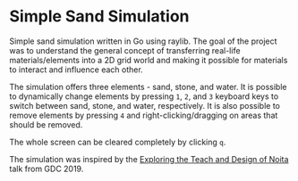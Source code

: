 # Simple Sand Simulation
Simple sand simulation written in Go using raylib. The goal of the project was to understand the general concept of transferring real-life materials/elements into a 2D grid world and making it possible for materials to interact and influence each other.

The simulation offers three elements - sand, stone, and water. It is possible to dynamically change elements by pressing `1`, `2`, and `3` keyboard keys to switch between sand, stone, and water, respectively. It is also possible to remove elements by pressing `4` and right-clicking/dragging on areas that should be removed.

The whole screen can be cleared completely by clicking `q`.

The simulation was inspired by the [Exploring the Teach and Design of Noita](https://www.youtube.com/watch?v=prXuyMCgbTc&t=992s) talk from GDC 2019.